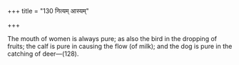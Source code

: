 +++
title = "130 नित्यम् आस्यम्"

+++

The mouth of women is always pure; as also the bird in the dropping of fruits; the calf is pure in causing the flow (of milk); and the dog is pure in the catching of deer—(128).